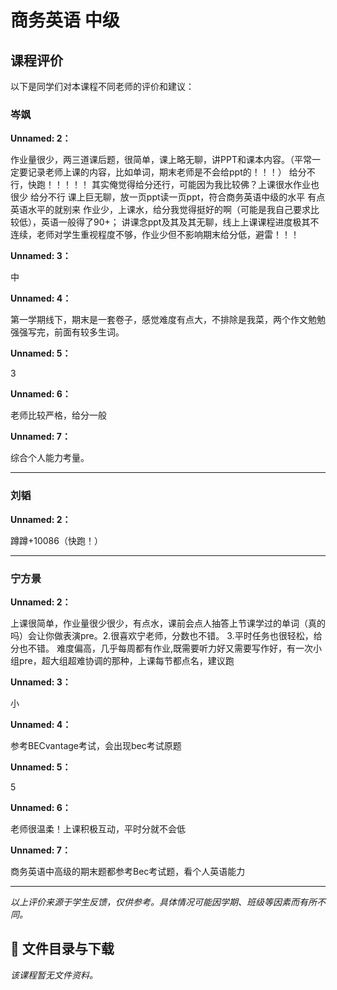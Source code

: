 # 商务英语 中级

## 课程评价

以下是同学们对本课程不同老师的评价和建议：

### 岑飒

**Unnamed: 2：**

作业量很少，两三道课后题，很简单，课上略无聊，讲PPT和课本内容。（平常一定要记录老师上课的内容，比如单词，期末老师是不会给ppt的！！！）     给分不行，快跑！！！！！           其实俺觉得给分还行，可能因为我比较佛？上课很水作业也很少  给分不行  课上巨无聊，放一页ppt读一页ppt，符合商务英语中级的水平  有点英语水平的就别来 作业少，上课水，给分我觉得挺好的啊（可能是我自己要求比较低），英语一般得了90+；  讲课念ppt及其及其无聊，线上上课课程进度极其不连续，老师对学生重视程度不够，作业少但不影响期末给分低，避雷！！！

**Unnamed: 3：**

中

**Unnamed: 4：**

第一学期线下，期末是一套卷子，感觉难度有点大，不排除是我菜，两个作文勉勉强强写完，前面有较多生词。

**Unnamed: 5：**

3

**Unnamed: 6：**

老师比较严格，给分一般

**Unnamed: 7：**

综合个人能力考量。

---

### 刘韬

**Unnamed: 2：**

蹲蹲+10086（快跑！）

---

### 宁方景

**Unnamed: 2：**

上课很简单，作业量很少很少，有点水，课前会点人抽答上节课学过的单词（真的吗）会让你做表演pre。2.很喜欢宁老师，分数也不错。  3.平时任务也很轻松，给分也不错。             难度偏高，几乎每周都有作业,既需要听力好又需要写作好，有一次小组pre，超大组超难协调的那种，上课每节都点名，建议跑

**Unnamed: 3：**

小

**Unnamed: 4：**

参考BECvantage考试，会出现bec考试原题

**Unnamed: 5：**

5

**Unnamed: 6：**

老师很温柔！上课积极互动，平时分就不会低

**Unnamed: 7：**

商务英语中高级的期末题都参考Bec考试题，看个人英语能力

---

*以上评价来源于学生反馈，仅供参考。具体情况可能因学期、班级等因素而有所不同。*
## 📄 文件目录与下载

_该课程暂无文件资料。_
